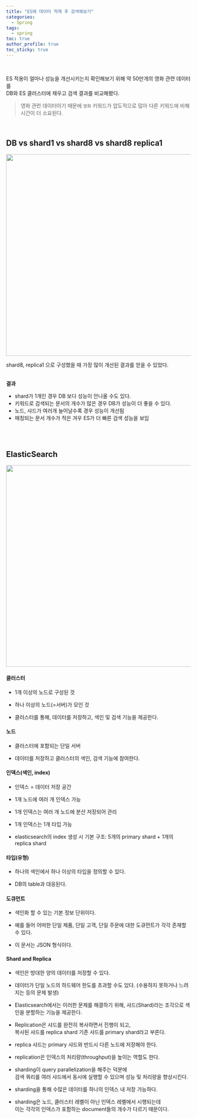 ```yaml
---   
title: "ES에 데이터 적재 후 검색해보기"    
categories:
  - Spring 
tags:
  - spring 
toc: true
author_profile: true
toc_sticky: true
---   
```


<br />

ES 적용이 얼마나 성능을 개선시키는지 확인해보기 위해 약 50만개의 영화 관련 데이터를   
DB와 ES 클러스터에 채우고 검색 결과를 비교해봤다.

> 영화 관련 데이터이기 때문에 `영화` 키워드가 압도적으로 많아 다른 키워드에 비해 시간이 더 소요된다.   

<br />  

## DB vs shard1 vs shard8 vs shard8 replica1   

<img width="550" src="https://user-images.githubusercontent.com/33855307/141730738-9aa51674-92bb-4245-bf73-2eb0c3d4b4d3.png">

shard8, replica1 으로 구성했을 때 가장 많이 개선된 결과를 얻을 수 있었다.   
<br />

**결과**    
* shard가 1개인 경우 DB 보다 성능이 안나올 수도 있다.
* 키워드로 검색되는 문서의 개수가 많은 경우 DB가 성능이 더 좋을 수 있다.
* 노드, 샤드가 여러개 늘어날수록 경우 성능이 개선됨
* 매칭되는 문서 개수가 적은 겨우 ES가 더 빠른 검색 성능을 보임

<br />
<br />

## ElasticSearch



<img width="550" src="https://user-images.githubusercontent.com/33855307/145706629-b235a1d8-77f9-4c1f-bd2c-a95c7c9a3482.png">


#### 클러스터
* 1개 이상의 노드로 구성된 것


* 하나 이상의 노드(=서버)가 모인 것


* 클러스터를 통해, 데이터를 저장하고, 색인 및 검색 기능을 제공한다.


#### 노드
* 클러스터에 포함되는 단일 서버


* 데이터를 저장하고 클러스터의 색인, 검색 기능에 참여한다.


#### 인덱스(색인, index)
* 인덱스 = 데이터 저장 공간

 
* 1개 노드에 여러 개 인덱스 가능


* 1개 인덱스는 여러 개 노드에 분산 저장되어 관리



* 1개 인덱스는 1개 타입 가능


* elasticsearch의 index 생성 시 기본 구조: 5개의 primary shard + 1개의 replica shard


#### 타입(유형)
* 하나의 색인에서 하나 이상의 타입을 정의할 수 있다.



* DB의 table과 대응된다.


#### 도큐먼트
* 색인화 할 수 있는 기본 정보 단위이다.


 
* 예를 들어 어떠한 단일 제품, 단일 고객, 단일 주문에 대한 도큐먼트가 각각 존재할 수 있다.



* 이 문서는 JSON 형식이다.


#### Shard and Replica 
* 색인은 방대한 양의 데이터를 저장할 수 있다.



* 데이터가 단일 노드의 하드웨어 한도를 초과할 수도 있다. (수용하지 못하거나 느려지는 등의 문제 발생)      



* Elasticsearch에서는 이러한 문제를 해결하기 위해, 샤드(Shard)라는 조각으로 색인을 분할하는 기능을 제공한다.   



* Replication은 샤드를 완전히 복사하면서 진행이 되고,       
복사된 샤드를 replica shard 기존 샤드를 primary shard라고 부른다.          



* replica 샤드는 primary 샤드와 반드시 다른 노드에 저장해야 한다.   



* replication은 인덱스의 처리량(throughput)을 높이는 역할도 한다.  



* sharding이 query parallelization을 해주는 덕분에     
검색 쿼리를 여러 샤드에서 동시에 실행할 수 있으며 성능 및 처리량을 향상시킨다.           



* sharding을 통해 수많은 데이터를 하나의 인덱스 내 저장 가능하다. 


 
* sharding은 노드, 클러스터 레벨이 아닌 인덱스 레벨에서 시행되는데       
 이는 각각의 인덱스가 포함하는 document들의 개수가 다르기 때문이다.  


<br />
<br />

